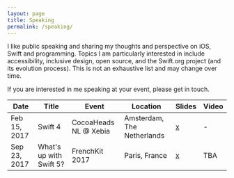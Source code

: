 ```yaml
---
layout: page
title: Speaking
permalink: /speaking/
---
```


I like public speaking and sharing my thoughts and perspective on iOS, Swift and programming. Topics I am particularly interested in include accessibility, inclusive design, open source, and the Swift.org project (and its evolution process). This is not an exhaustive list and may change over time.

If you are interested in me speaking at your event, please get in touch.

| Date         | Title                   | Event                 | Location                   | Slides                                                       | Video |
|--------------|-------------------------|-----------------------|----------------------------|--------------------------------------------------------------|-------|
| Feb 15, 2017 | Swift 4                 | CocoaHeads NL @ Xebia | Amsterdam, The Netherlands | [x](https://speakerdeck.com/basthomas/swift-4)               | -     |
| Sep 23, 2017 | What's up with Swift 5? | FrenchKit 2017        | Paris, France              | [x](https://speakerdeck.com/basthomas/whats-up-with-swift-5) | TBA   |
